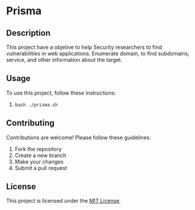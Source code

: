 # Prisma

## Description

This project have a objetive to help Security researchers to find vulnerabilities in web applications.
Enumerate domain, to find subdomains, service, and other information about the target.

## Usage

To use this project, follow these instructions:

1. ```bash ./prisma.sh```

## Contributing

Contributions are welcome! Please follow these guidelines:

1. Fork the repository
2. Create a new branch
3. Make your changes
4. Submit a pull request

## License

This project is licensed under the [MIT License](LICENSE).
